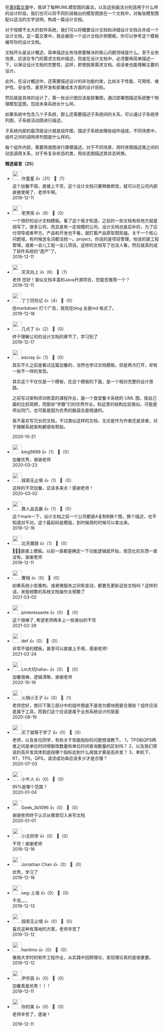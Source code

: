 在[第9篇文章](https://time.geekbang.org/column/article/175529)中，我讲了每种UML模型图的画法，以及这些画法分别适用于什么样的设计阶段，我们也可以将不同阶段输出的模型图放在一个文档中，对每张模型图配以适当的文字说明，构成一篇设计文档。

对于规模不太大的软件系统，我们可以将概要设计文档和详细设计文档合并成一个设计文档。这一篇文章中，我会展现一个设计文档示例模板，你可以参考这个模板编写你的设计文档。

文档开头是设计概述，简单描述业务场景要解决的核心问题领域是什么。至于业务场景，应该在专门的需求文档中描述，但是在设计文档中，必须要再简单描述一下，以保证设计文档的完整性，这样，即使脱离需求文档，阅读者也能理解主要的设计。

此外，在设计概述中，还需要描述设计的非功能约束，比如关于性能、可用性、维护性、安全性，甚至开发和部署成本方面的设计目标。

然后就是具体的设计了，第一张设计图应该是部署图，通过部署图描述系统整个物理模型蓝图，包括未来系统长什么样。

如果系统中包含几个子系统，那么还需要描述子系统间的关系，可以通过子系统序列图，子系统活动图进行描述。

子系统内部的最顶层设计就是组件图，描述子系统由哪些组件组成，不同场景中，组件之间的调用序列图是什么样的。

每个组件内部，需要用类图进行建模描述，对于不同场景，用时序图描述类之间的动态调用关系，对于有复杂状态的类，用状态图描述其状态转换。
<div><strong>精选留言（25）</strong></div><ul>
<li><img src="https://static001.geekbang.org/account/avatar/00/0f/4d/fd/0aa0e39f.jpg" width="30px"><span>许童童</span> 👍（31） 💬（1）<div>这个加餐不错，直接上干货，这个设计文档只要稍做修改，就可以在公司内部直接使用了，老师牛啊。</div>2019-12-11</li><br/><li><img src="https://static001.geekbang.org/account/avatar/00/11/4f/b2/1e8b5616.jpg" width="30px"><span>老男孩</span> 👍（9） 💬（0）<div>一个很好的设计文档模板。看了这个我才知道，之前的一些文档有些地方就是胡写了。很多公司，而且是有一定规模的公司，设计文档也是后补的，为了应付领导或者甲方。产品和开发也不看，就盯着产品原型图死磕。关于一个核心问题域，有时候连名词都没统一。project，你说的是项目管理，他说的是工程管理，或者一会儿工程一会儿项目。这样的文档写了也没人看，然后就真的成了软件系统的“遗产”了。</div>2019-12-11</li><br/><li><img src="https://static001.geekbang.org/account/avatar/00/13/92/4f/ff04156a.jpg" width="30px"><span>天天向上</span> 👍（6） 💬（1）<div>老师 您好！类似文档丰富的Java开源项目，您能否推荐一个？</div>2019-12-11</li><br/><li><img src="https://static001.geekbang.org/account/avatar/00/19/5b/08/b0b0db05.jpg" width="30px"><span>丁丁历险记</span> 👍（4） 💬（0）<div>给markdown  打个广告，我现在blog 全是md 格式了。</div>2019-12-18</li><br/><li><img src="https://static001.geekbang.org/account/avatar/00/0f/b5/a1/7706597c.jpg" width="30px"><span>几点了</span> 👍（2） 💬（0）<div>终于理解公司的设计文档的章节了，学习到了</div>2019-12-17</li><br/><li><img src="https://static001.geekbang.org/account/avatar/00/0f/92/6d/becd841a.jpg" width="30px"><span>escray</span> 👍（1） 💬（0）<div>其实不久之前是看过这篇加餐的，当然也学过文档模板，但是再次打开，却有一些不一样的发现。

其实这个不仅仅是一个模板，在这个模板的下面，是一个相对完整的设计思路。

之前写过架构师训练营的课程作业，画一个食堂餐卡系统的 UML 图。我自己画的比较简陋，而那些“学霸”们的优秀作业，和这里的结构比较类似，可能是师出同门，也可能是因为优秀的脑袋总是相通的。

我不喜欢写冗长的文档，不过类似这样的文档，无论是作为作者还是读者，对于理解系统架构都很有帮助。</div>2020-10-21</li><br/><li><img src="https://static001.geekbang.org/account/avatar/00/12/74/b3/b96a4ed7.jpg" width="30px"><span>king5699</span> 👍（1） 💬（0）<div>加餐优秀，谢谢老师</div>2020-03-23</li><br/><li><img src="https://static001.geekbang.org/account/avatar/00/0f/ee/d2/7024431c.jpg" width="30px"><span>探索无止境</span> 👍（1） 💬（0）<div>这样的干货加餐，应该多来点！感谢老师！</div>2020-03-02</li><br/><li><img src="https://static001.geekbang.org/account/avatar/00/13/db/26/54f2c164.jpg" width="30px"><span>靠人品去赢</span> 👍（1） 💬（0）<div>这个mark一下，设计文档之前一个公司都是A复制B换个图，换个描述，也不知道对不对。这个最起码是模版，到时候用的时候可以拿出来。</div>2019-12-16</li><br/><li><img src="https://static001.geekbang.org/account/avatar/00/12/21/30/8ecce1e1.jpg" width="30px"><span>北天魔狼</span> 👍（1） 💬（0）<div>🙏🙏🙏直接上模板。以前一直都是确定一下功能逻辑就开始，规范化的东西一直没有，谢谢老师</div>2019-12-11</li><br/><li><img src="https://static001.geekbang.org/account/avatar/00/11/02/fe/d539b96b.jpg" width="30px"><span>曹翔</span> 👍（0） 💬（0）<div>如果系统小型重构，或者微服务之间有变动，都要先更新这些文档吗？这样的话，发版频繁的系统文档操作太频繁了</div>2021-03-02</li><br/><li><img src="https://static001.geekbang.org/account/avatar/00/0f/5f/d1/faf32296.jpg" width="30px"><span>pinteressante</span> 👍（0） 💬（0）<div>这个很棒了, 希望老师再多上一些类似的干货</div>2021-02-28</li><br/><li><img src="https://static001.geekbang.org/account/avatar/00/13/49/69/c0fcf4e8.jpg" width="30px"><span>def</span> 👍（0） 💬（0）<div>非常不错的模板，甚至可以直接上手用，感谢老师!</div>2021-02-24</li><br/><li><img src="https://static001.geekbang.org/account/avatar/00/13/f4/05/cbcaaef1.jpg" width="30px"><span>Lin大坑haha~</span> 👍（0） 💬（0）<div>加餐很棒，逻辑清晰，谢谢老师</div>2020-10-19</li><br/><li><img src="https://static001.geekbang.org/account/avatar/00/10/12/4e/ff0702fc.jpg" width="30px"><span>火锅小王子</span> 👍（0） 💬（1）<div>老师您好，想问下第三部分中的组件图是不是改为模块图更合理些？组件应该是属于工具，而我们这个应该是属于业务系统设计的层面</div>2020-08-19</li><br/><li><img src="https://static001.geekbang.org/account/avatar/00/1b/f5/02/d1a1f878.jpg" width="30px"><span>买了就等于学了</span> 👍（0） 💬（0）<div>老师，以及各位同学，有些关于性能指标的问题想请教下。
1，TPS和QPS两者之间是单位时间增删改数量和单位时间查询数量的区别吗？
2，以及我们常说的高并发具体到底指哪个指标达到什么阈值才算是高并发？
3，单机下，RT，TPS，QPS，请求成功率应该多少才是合理？</div>2020-07-03</li><br/><li><img src="https://static001.geekbang.org/account/avatar/00/0f/48/e4/974c38d0.jpg" width="30px"><span>小牛人</span> 👍（0） 💬（0）<div>95%是哪个范围？</div>2020-01-04</li><br/><li><img src="" width="30px"><span>Geek_3b1096</span> 👍（0） 💬（0）<div>谢谢老师终于认识从哪里切入来写文档</div>2020-01-01</li><br/><li><img src="https://static001.geekbang.org/account/avatar/00/0f/49/a5/e4c1c2d4.jpg" width="30px"><span>小文同学</span> 👍（0） 💬（0）<div>干货！谢谢老师</div>2019-12-16</li><br/><li><img src="https://static001.geekbang.org/account/avatar/00/15/e0/1c/93e1710f.jpg" width="30px"><span>Jonathan Chan</span> 👍（0） 💬（0）<div>优秀，学习了</div>2019-12-16</li><br/><li><img src="http://thirdwx.qlogo.cn/mmopen/vi_32/ajNVdqHZLLBllicLBj61g1ibmCeWzLYpQYEteTOtAAAypoIg6CD19ibXQBbM09VsME9Ta1G8ubwk0ibjiacItavibaeg/132" width="30px"><span>seg-上海</span> 👍（0） 💬（0）<div>干货。。，</div>2019-12-13</li><br/><li><img src="https://static001.geekbang.org/account/avatar/00/0f/ee/d2/7024431c.jpg" width="30px"><span>探索无止境</span> 👍（0） 💬（0）<div>喜欢这种有落地的方案，老师辛苦了</div>2019-12-12</li><br/><li><img src="https://static001.geekbang.org/account/avatar/00/12/2c/db/a463b397.jpg" width="30px"><span>hanlimo</span> 👍（0） 💬（0）<div>像我大学时的软件工程作业，从实践中回顾理论，发现理论真的是很重要。</div>2019-12-12</li><br/><li><img src="https://static001.geekbang.org/account/avatar/00/12/8a/7b/c8123a88.jpg" width="30px"><span>尹宗昌</span> 👍（0） 💬（0）<div>加餐真是优秀！！！</div>2019-12-11</li><br/><li><img src="http://thirdwx.qlogo.cn/mmopen/vi_32/iacfiaRC2Vze9eEaVibAFkngm4nmA0DwoibC3kHj6pCOQ87VDa955kK3kavnrDnibmfeIFd4G6Ab2fDkNrbUapL8ibAQ/132" width="30px"><span>你的美</span> 👍（0） 💬（0）<div>老师辛苦了，感谢！
</div>2019-12-11</li><br/>
</ul>